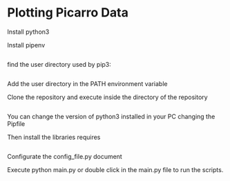 # Plotting Picarro Data

Install python3

Install pipenv

```pip3 install pipenv --user
```

find the user directory used by pip3:

```python -m site --user-base
```

Add the user directory in the PATH environment variable


Clone the repository and execute inside the directory of the repository

```pipenv shell
```

You can change the version of python3 installed in your PC changing the Pipfile

Then install the libraries requires 

```pipenv install
```

Configurate the config\_file.py document

Execute python main.py or double click in the main.py file to run the scripts. 

